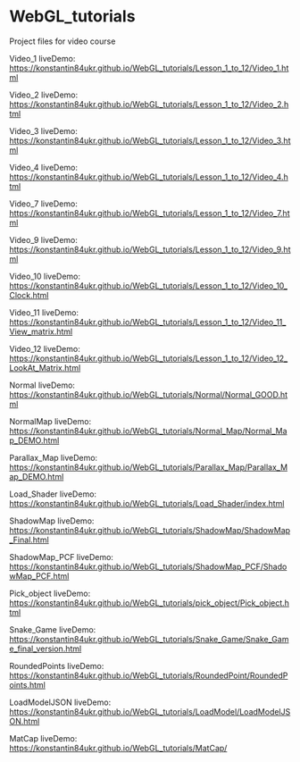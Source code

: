 # WebGL_tutorials
Project files for video course

Video_1
liveDemo: https://konstantin84ukr.github.io/WebGL_tutorials/Lesson_1_to_12/Video_1.html

Video_2
liveDemo: https://konstantin84ukr.github.io/WebGL_tutorials/Lesson_1_to_12/Video_2.html

Video_3
liveDemo: https://konstantin84ukr.github.io/WebGL_tutorials/Lesson_1_to_12/Video_3.html

Video_4
liveDemo: https://konstantin84ukr.github.io/WebGL_tutorials/Lesson_1_to_12/Video_4.html

Video_7
liveDemo: https://konstantin84ukr.github.io/WebGL_tutorials/Lesson_1_to_12/Video_7.html

Video_9
liveDemo: https://konstantin84ukr.github.io/WebGL_tutorials/Lesson_1_to_12/Video_9.html

Video_10
liveDemo: https://konstantin84ukr.github.io/WebGL_tutorials/Lesson_1_to_12/Video_10_Clock.html

Video_11
liveDemo: https://konstantin84ukr.github.io/WebGL_tutorials/Lesson_1_to_12/Video_11_View_matrix.html

Video_12
liveDemo: https://konstantin84ukr.github.io/WebGL_tutorials/Lesson_1_to_12/Video_12_LookAt_Matrix.html

Normal
liveDemo: https://konstantin84ukr.github.io/WebGL_tutorials/Normal/Normal_GOOD.html

NormalMap
liveDemo: https://konstantin84ukr.github.io/WebGL_tutorials/Normal_Map/Normal_Map_DEMO.html

Parallax_Map
liveDemo: https://konstantin84ukr.github.io/WebGL_tutorials/Parallax_Map/Parallax_Map_DEMO.html

Load_Shader
liveDemo: https://konstantin84ukr.github.io/WebGL_tutorials/Load_Shader/index.html

ShadowMap
liveDemo: https://konstantin84ukr.github.io/WebGL_tutorials/ShadowMap/ShadowMap_Final.html

ShadowMap_PCF
liveDemo: https://konstantin84ukr.github.io/WebGL_tutorials/ShadowMap_PCF/ShadowMap_PCF.html

Pick_object
liveDemo: https://konstantin84ukr.github.io/WebGL_tutorials/pick_object/Pick_object.html

Snake_Game
liveDemo: https://konstantin84ukr.github.io/WebGL_tutorials/Snake_Game/Snake_Game_final_version.html

RoundedPoints
liveDemo: https://konstantin84ukr.github.io/WebGL_tutorials/RoundedPoint/RoundedPoints.html

LoadModelJSON
liveDemo: https://konstantin84ukr.github.io/WebGL_tutorials/LoadModel/LoadModelJSON.html

MatCap
liveDemo: https://konstantin84ukr.github.io/WebGL_tutorials/MatCap/

